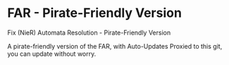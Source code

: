 # FAR - Pirate-Friendly Version
Fix (NieR) Automata Resolution - Pirate-Friendly Version


A pirate-friendly version of the FAR, with Auto-Updates Proxied to this git, you can update without worry.
